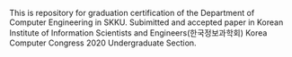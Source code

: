 This is repository for graduation certification of the Department of Computer Engineering in SKKU. Subimitted and accepted paper in Korean Institute of Information Scientists and Engineers(한국정보과학회) Korea Computer Congress 2020 Undergraduate Section.

